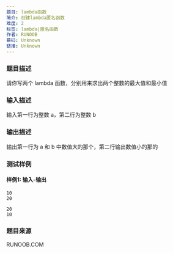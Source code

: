```yaml
---
题目: lambda函数
简介: 创建lambda匿名函数
难度: 2
标签: lambda|匿名函数
作者: RUNOOB
慕码: Unknown
链接: Unknown
---
```


### 题目描述

请你写两个 lambda 函数，分别用来求出两个整数的最大值和最小值

### 输入描述

输入第一行为整数 a，第二行为整数 b

### 输出描述

输出第一行为 a 和 b 中数值大的那个，第二行输出数值小的那的

### 测试样例

#### 样例1: 输入-输出

```
10
20
```

```
20
10
```

### 题目来源

RUNOOB.COM